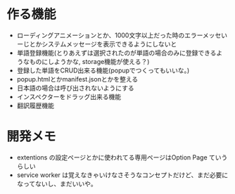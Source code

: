 # 作る機能

- ローディングアニメーションとか、1000文字以上だった時のエラーメッセいーじとかシステムメッセージを表示できるようにしないと
- 単語登録機能(とりあえずは選択されたのが単語の場合のみに登録できるようなものにしようかな, storage機能が使える？)
- 登録した単語をCRUD出来る機能(popupでつくってもいいな。)
- popup.htmlとかmanifest.jsonとかを整える
- 日本語の場合は呼び出されないようにする
- インスペクターをドラッグ出来る機能
- 翻訳履歴機能


# 開発メモ

- extentions の設定ページとかに使われてる専用ページはOption Page ていうらしい
- service worker は覚えなきゃいけなさそうなコンセプトだけど、まだ必要になってないし、まだいいや。
